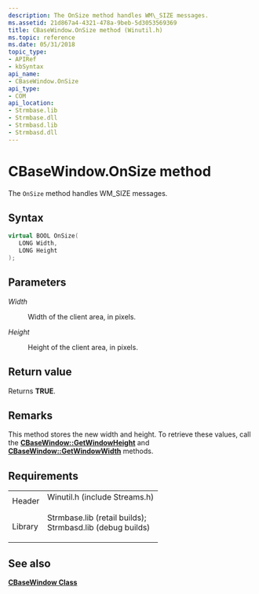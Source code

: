 ```yaml
---
description: The OnSize method handles WM\_SIZE messages.
ms.assetid: 21d867a4-4321-478a-9beb-5d3053569369
title: CBaseWindow.OnSize method (Winutil.h)
ms.topic: reference
ms.date: 05/31/2018
topic_type: 
- APIRef
- kbSyntax
api_name: 
- CBaseWindow.OnSize
api_type: 
- COM
api_location: 
- Strmbase.lib
- Strmbase.dll
- Strmbasd.lib
- Strmbasd.dll
---
```


# CBaseWindow.OnSize method

The `OnSize` method handles WM\_SIZE messages.

## Syntax


```C++
virtual BOOL OnSize(
   LONG Width,
   LONG Height
);
```



## Parameters

<dl> <dt>

*Width* 
</dt> <dd>

Width of the client area, in pixels.

</dd> <dt>

*Height* 
</dt> <dd>

Height of the client area, in pixels.

</dd> </dl>

## Return value

Returns **TRUE**.

## Remarks

This method stores the new width and height. To retrieve these values, call the [**CBaseWindow::GetWindowHeight**](cbasewindow-getwindowheight.md) and [**CBaseWindow::GetWindowWidth**](cbasewindow-getwindowwidth.md) methods.

## Requirements



|                    |                                                                                                                                                                                            |
|--------------------|--------------------------------------------------------------------------------------------------------------------------------------------------------------------------------------------|
| Header<br/>  | <dl> <dt>Winutil.h (include Streams.h)</dt> </dl>                                                                                   |
| Library<br/> | <dl> <dt>Strmbase.lib (retail builds); </dt> <dt>Strmbasd.lib (debug builds)</dt> </dl> |



## See also

<dl> <dt>

[**CBaseWindow Class**](cbasewindow.md)
</dt> </dl>

 

 




